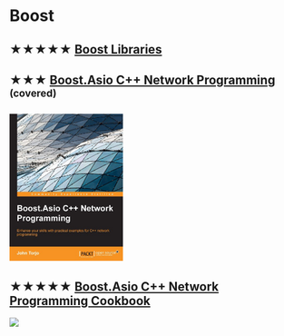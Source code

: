 # Boost

## ★★★★★ [Boost Libraries](https://www.boost.org/doc/libs/?view=condensed)

## ★★★ [Boost.Asio C++ Network Programming](resources/9781782163268.md) <sup>(covered)</sup>
[<img src="covers/9781782163268.jpg" width="200"/>](resources/9781782163268.md)

## ★★★★★ [Boost.Asio C++ Network Programming Cookbook](resources/9781783986545.md)
[<img src="covers/9781783986545.jpg" width="200"/>](resources/9781783986545.md)

